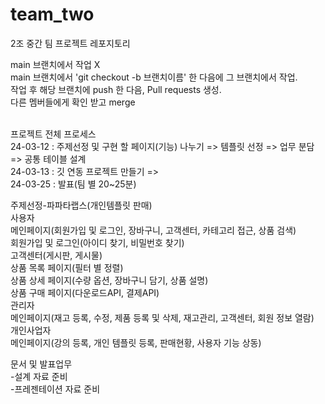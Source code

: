 # team_two
2조 중간 팀 프로젝트 레포지토리

main 브랜치에서 작업 X  <br>
main 브랜치에서 'git checkout -b 브랜치이름' 한 다음에 그 브랜치에서 작업.<br>
작업 후 해당 브랜치에 push 한 다음, Pull requests 생성. <br>
다른 멤버들에게 확인 받고 merge

<br>
프로젝트 전체 프로세스 <br>
24-03-12 : 주제선정 및 구현 할 페이지(기능) 나누기 => 템플릿 선정 => 업무 분담 => 공통 테이블 설계<br>
24-03-13 : 깃 연동 프로젝트 만들기 => <br>
24-03-25 : 발표(팀 별 20~25분)<br>

주제선정-파파타랩스(개인템플릿 판매)<br>
         사용자<br>
         메인페이지(회원가입 및 로그인, 장바구니, 고객센터, 카테고리 접근, 상품 검색)<br>
         회원가입 및 로그인(아이디 찾기, 비밀번호 찾기)<br>
         고객센터(게시판, 게시물)<br>
         상품 목록 페이지(필터 별 정렬)<br>
         상품 상세 페이지(수량 옵션, 장바구니 담기, 상품 설명)<br>
         상품 구매 페이지(다운로드API, 결제API)<br>
         관리자<br>
         메인페이지(재고 등록, 수정, 제품 등록 및 삭제, 재고관리, 고객센터, 회원 정보 열람)<br>
         개인사업자<br>
         메인페이지(강의 등록, 개인 템플릿 등록, 판매현황, 사용자 기능 상동)<br>


문서 및 발표업무<br>
-설계 자료 준비<br>
-프레젠테이션 자료 준비<br>
